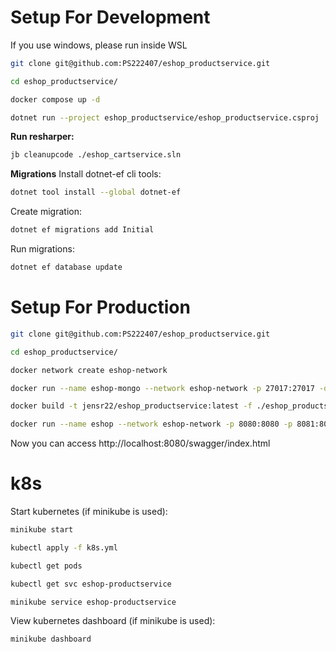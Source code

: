 # Setup For Development
If you use windows, please run inside WSL  
```bash
git clone git@github.com:PS222407/eshop_productservice.git  
```
```bash
cd eshop_productservice/  
```
```bash
docker compose up -d  
```
```bash
dotnet run --project eshop_productservice/eshop_productservice.csproj
```

**Run resharper:**
```bash
jb cleanupcode ./eshop_cartservice.sln
```
**Migrations**
Install dotnet-ef cli tools:
```bash
dotnet tool install --global dotnet-ef
```
Create migration:
```bash
dotnet ef migrations add Initial
```
Run migrations:
```bash
dotnet ef database update
```

# Setup For Production
```bash
git clone git@github.com:PS222407/eshop_productservice.git
```
```bash
cd eshop_productservice/  
```
```bash
docker network create eshop-network
```
```bash
docker run --name eshop-mongo --network eshop-network -p 27017:27017 -d mongo:8.0
```
```bash
docker build -t jensr22/eshop_productservice:latest -f ./eshop_productservice/Dockerfile .
```
```bash
docker run --name eshop --network eshop-network -p 8080:8080 -p 8081:8081 -d jensr22/eshop_productservice:latest
```
Now you can access http://localhost:8080/swagger/index.html  

# k8s
Start kubernetes (if minikube is used):  
```bash
minikube start
```
```bash
kubectl apply -f k8s.yml
```
```bash
kubectl get pods
```
```bash
kubectl get svc eshop-productservice
```
```bash
minikube service eshop-productservice
```
View kubernetes dashboard (if minikube is used):  
```bash
minikube dashboard  
```
